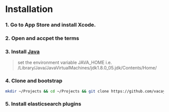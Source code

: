 # Installation

### 1. Go to App Store and install Xcode.
### 2. Open and accpet the terms
### 3. Install [Java](http://www.oracle.com/technetwork/java/javase/downloads/index.html)
> set the environment variable JAVA_HOME i.e. /Library/Java/JavaVirtualMachines/jdk1.8.0_05.jdk/Contents/Home/
### 4. Clone and bootstrap
```bash
mkdir ~/Projects && cd ~/Projects && git clone https://github.com/vacay/dotfiles.git && cd dotfiles && source bootstrap.sh
```
### 5. Install elasticsearch plugins